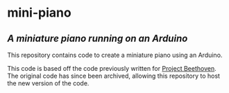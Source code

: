 # mini-piano
## *A miniature piano running on an Arduino*

This repository contains code to create a miniature piano using an Arduino.

This code is based off the code previously written for [Project Beethoven](https://github.com/sa-fx/arduino-keyboard). The original code has since been archived, allowing this repository to host the new version of the code.
